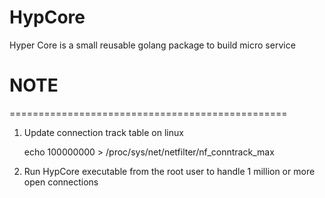 # HypCore
Hyper Core is a small reusable golang package to build micro service




# NOTE
================================================
1. Update connection track table on linux 
    
    echo 100000000 >  /proc/sys/net/netfilter/nf_conntrack_max

2. Run HypCore executable from the root user
    to handle 1 million or more open connections